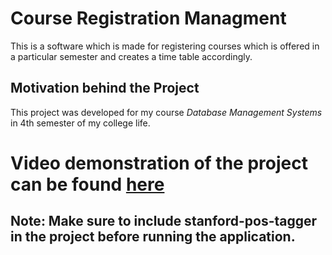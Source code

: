 # Course Registration Managment
This is a software which is made for registering courses which is offered in a particular semester and creates a time table accordingly. 

## Motivation behind the Project
This project was developed for my course *Database Management Systems* in 4th semester of my college life. 

# Video demonstration of the project can be found [here]()

## Note: Make sure to include stanford-pos-tagger in the project before running the application. 
